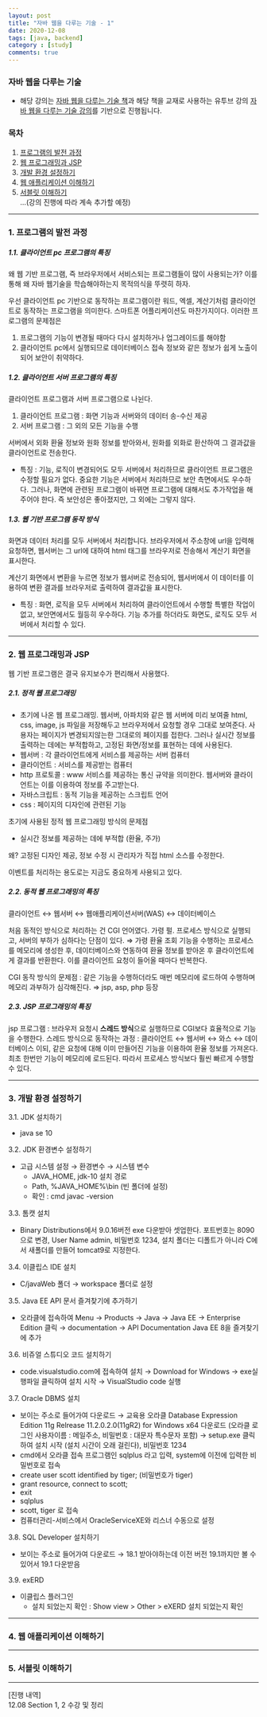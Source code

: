 ```yaml
---
layout: post
title: "자바 웹을 다루는 기술 - 1"
date: 2020-12-08
tags: [java, backend]
category : [study]
comments: true
---
```


### 자바 웹을 다루는 기술
- 해당 강의는 [자바 웹을 다루는 기술 책](https://www.aladin.co.kr/shop/wproduct.aspx?ItemId=177931511)과 해당 책을 교재로 사용하는 유투브 강의 [자바 웹을 다루는 기술 강의](https://www.youtube.com/watch?v=qhc50ZYY4PM&list=PLuvImYntyp-s76lJiia8YfskDRAypeoyh)를 기반으로 진행됩니다.

### 목차  
1. <a href="#1">프로그램의 발전 과정</a>  
2. <a href="#2">웹 프로그래밍과 JSP</a>
3. <a href="#3">개발 환경 설정하기</a>
1. <a href="#4">웹 애플리케이션 이해하기</a>
1. <a href="#5">서블릿 이해하기</a>  
...(강의 진행에 따라 계속 추가할 예정)


---
<a name="1"></a>
### 1. 프로그램의 발전 과정
##### 1.1. 클라이언트 pc 프로그램의 특징

왜 웹 기반 프로그램, 즉 브라우저에서 서비스되는 프로그램들이 많이 사용되는가? 이를 통해 왜 자바 웹기술을 학습해야하는지 목적의식을 뚜렷히 하자.

우선 클라이언트 pc 기반으로 동작하는 프로그램이란 워드, 엑셀, 계산기처럼 클라이언트로 동작하는 프로그램을 의미한다. 스마트폰 어플리케이션도 마찬가지이다. 이러한 프로그램의 문제점은

1. 프로그램의 기능이 변경될 때마다 다시 설치하거나 업그레이드를 해야함
2. 클라이언트 pc에서 실행되므로 데이터베이스 접속 정보와 같은 정보가 쉽게 노출이 되어 보안이 취약하다.

##### 1.2. 클라이언트 서버 프로그램의 특징

클라이언트 프로그램과 서버 프로그램으로 나뉜다.

1. 클라이언트 프로그램 : 화면 기능과 서버와의 데이터 송-수신 제공
2. 서버 프로그램 : 그 외의 모든 기능을 수행

서버에서 외화 환율 정보와 원화 정보를 받아와서, 원화를 외화로 환산하여 그 결과값을 클라이언트로 전송한다.

- 특징 : 기능, 로직이 변경되어도 모두 서버에서 처리하므로 클라이언트 프로그램은 수정할 필요가 없다. 중요한 기능은 서버에서 처리하므로 보안 측면에서도 우수하다. 그러나, 화면에 관련된 프로그램이 바뀌면 프로그램에 대해서도 추가작업을 해주어야 한다. 즉 보안성은 좋아졌지만, 그 외에는 그렇지 않다.

##### 1.3. 웹 기반 프로그램 동작 방식

화면과 데이터 처리를 모두 서버에서 처리합니다. 브라우저에서 주소창에 url을 입력해 요청하면, 웹서버는 그 url에 대하여 html 태그를 브라우저로 전송해서 계산기 화면을 표시한다.

계산기 화면에서 변환을 누르면 정보가 웹서버로 전송되어, 웹서버에서 이 데이터를 이용하여 변환 결과를 브라우저로 출력하여 결과값을 표시한다.

- 특징 : 화면, 로직을 모두 서버에서 처리하여 클라이언트에서 수행할 특별한 작업이 없고, 보안면에서도 월등히 우수하다. 기능 추가를 하더라도 화면도, 로직도 모두 서버에서 처리할 수 있다.

---
<a name="2"></a>
### 2. 웹 프로그래밍과 JSP

웹 기반 프로그램은 결국 유지보수가 편리해서 사용했다.

##### 2.1. 정적 웹 프로그래밍

- 초기에 나온 웹 프로그래밍. 웹서버, 아파치와 같은 웹 서버에 미리 보여줄 html, css, image, js 파일을 저장해두고 브라우저에서 요청할 경우 그대로 보여준다. 사용자는 페이지가 변경되지않는한 그대로의 페이지를 접한다. 그러나 실시간 정보를 출력하는 데에는 부적합하고, 고정된 화면/정보를 표현하는 데에 사용된다.
- 웹서버 : 각 클라이언트에게 서비스를 제공하는 서버 컴퓨터
- 클라이언트 : 서비스를 제공받는 컴퓨터
- http 프로토콜 : www 서비스를 제공하는 통신 규약을 의미한다. 웹서버와 클라이언트는 이를 이용하여 정보를 주고받는다.
- 자바스크립트 : 동적 기능을 제공하는 스크립트 언어
- css : 페이지의 디자인에 관련된 기능

초기에 사용된 정적 웹 프로그래밍 방식의 문제점

- 실시간 정보를 제공하는 데에 부적합 (환율, 주가)

왜? 고정된 디자인 제공, 정보 수정 시 관리자가 직접 html 소스를 수정한다.

이벤트를 처리하는 용도로는 지금도 중요하게 사용되고 있다.

##### 2.2. 동적 웹 프로그래밍의 특징

클라이언트 ↔ 웹서버 ↔ 웹애플리케이션서버(WAS) ↔ 데이터베이스

처음 동적인 방식으로 처리하는 건 CGI 언어였다. 가령 펄. 프로세스 방식으로 실행되고, 서버의 부하가 심하다는 단점이 있다. ⇒ 가령 환율 조회 기능을 수행하는 프로세스를 메모리에 생성한 후, 데이터베이스와 연동하여 환율 정보를 받아온 후 클라이언트에게 결과를 반환한다. 이를 클라이언트 요청이 들어올 때마다 반복한다.

CGI 동작 방식의 문제점 : 같은 기능을 수행하더라도 매번 메모리에 로드하여 수행하며 메모리 과부하가 심각해진다. ⇒ jsp, asp, php 등장

##### 2.3. JSP 프로그래밍의 특징

jsp 프로그램 : 브라우저 요청시 **스레드 방식**으로 실행하므로 CGI보다 효율적으로 기능을 수행한다. 스레드 방식으로 동작하는 과정 : 클라이언트 ↔ 웹서버 ↔ 와스 ↔ 데이터베이스 이되, 같은 요청에 대해 이미 만들어진 기능을 이용하여 환율 정보를 가져온다. 최초 한번만 기능이 메모리에 로드된다. 따라서 프로세스 방식보다 훨씬 빠르게 수행할 수 있다.

---
<a name="3"></a> 

### 3. 개발 환경 설정하기

3.1. JDK 설치하기

- java se 10

3.2. JDK 환경변수 설정하기

- 고급 시스템 설정 → 환경변수 → 시스템 변수
    - JAVA_HOME, jdk-10 설치 경로
    - Path, %JAVA_HOME%\bin (빈 폴더에 설정)
    - 확인 : cmd javac -version

3.3. 톰캣 설치

- Binary Distributions에서 9.0.16버전 exe 다운받아 셋업한다. 포트번호는 8090으로 변경, User Name admin, 비밀번호 1234, 설치 폴더는 디폴트가 아니라 C에서 새폴더를 만들어 tomcat9로 지정한다.

3.4. 이클립스 IDE 설치

- C/javaWeb 폴더 → workspace 폴더로 설정

3.5. Java EE API 문서 즐겨찾기에 추가하기

- 오라클에 접속하여 Menu → Products → Java → Java EE → Enterprise Edition 클릭 → documentation → API Documentation Java EE 8을 즐겨찾기에 추가

3.6. 비쥬얼 스튜디오 코드 설치하기

- code.visualstudio.com에 접속하여 설치 → Download for Windows → exe실행파일 클릭하여 설치 시작 → VisualStudio code 실행

3.7. Oracle DBMS 설치

- 보이는 주소로 들어가여 다운로드 → 교육용 오라클 Database Expression Edition 11g Relrease 11.2.0.2.0(11gR2) for Windows x64 다운로드 (오라클 로그인 사용자이름 : 메일주소, 비밀번호 : 대문자 특수문자 포함) → setup.exe 클릭하여 설치 시작 (설치 시간이 오래 걸린다), 비밀번호 1234
- cmd에서 오라클 접속 프로그램인 sqlplus 라고 입력, system에 이전에 입력한 비밀번호로 접속
- create user scott identified by tiger; (비밀번호가 tiger)
- grant resource, connect to scott;
- exit
- sqlplus
- scott, tiger 로 접속
- 컴퓨터관리-서비스에서 OracleServiceXE와 리스너 수동으로 설정

3.8. SQL Developer 설치하기

- 보이는 주소로 들어가여 다운로드 → 18.1 받아야하는데 이전 버전 19.1까지만 볼 수 있어서 19.1 다운받음

3.9. exERD

- 이클립스 플러그인
    - 설치 되었는지 확인 : Show view > Other > eXERD 설치 되었는지 확인

---
<a name="4"></a>
### 4. 웹 애플리케이션 이해하기

---
<a name="5"></a>
### 5. 서블릿 이해하기


---
[진행 내역]  
12.08 Section 1, 2 수강 및 정리
